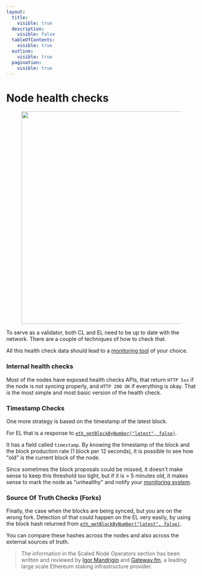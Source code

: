 ```yaml
---
layout:
  title:
    visible: true
  description:
    visible: false
  tableOfContents:
    visible: true
  outline:
    visible: true
  pagination:
    visible: true
---
```


# Node health checks

<figure><img src="../.gitbook/assets/image (106).png" alt="" width="563"><figcaption></figcaption></figure>

To serve as a validator, both CL and EL need to be up to date with the network. There are a couple of techniques of how to check that.

All this health check data should lead to a [monitoring tool](https://github.com/gateway-fm/validator-kb/blob/main/reference/ha/monitoring.md) of your choice.

### Internal health checks

Most of the nodes have exposed health checks APIs, that return `HTTP 5xx` if the node is not syncing properly, and `HTTP 200 OK` if everything is okay. That is the most simple and most basic version of the health check.

### Timestamp Checks

One more strategy is based on the timestamp of the latest block.

For EL that is a response to [`eth_getBlockByNumber("latest", false)`](https://docs.gateway.fm/v/api-docs/ethereum/eth\_getblockbynumber).

It has a field called `timestamp`. By knowing the timestamp of the block and the block production rate (1 block per 12 seconds), it is possible to see how "old" is the current block of the node.

Since sometimes the block proposals could be missed, it doesn't make sense to keep this threshold too tight, but if it is > 5 minutes old, it makes sense to mark the node as "unhealthy" and notify your [monitoring system](https://github.com/gateway-fm/validator-kb/blob/main/reference/ha/monitoring.md).

### Source Of Truth Checks (Forks)

Finally, the case when the blocks are being synced, but you are on the wrong fork. Detection of that could happen on the EL very easily, by using the block hash returned from [`eth_getBlockByNumber("latest", false)`](https://docs.gateway.fm/v/api-docs/ethereum/eth\_getblockbynumber).

You can compare these hashes across the nodes and also across the external sources of truth.

> <img src="../.gitbook/assets/image (108).png" alt="" data-size="line">The information in the Scaled Node Operators section has been written and reviewed by [Igor Mandrigin](https://x.com/mandrigin) and [Gateway.fm](https://gateway.fm), a leading large scale Ethereum staking infrastructure provider.

